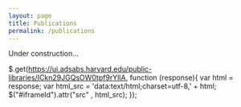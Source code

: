 ```yaml
---
layout: page
title: Publications
permalink: /publications
---
```


Under construction...

$.get(https://ui.adsabs.harvard.edu/public-libraries/ICkn29JGQsOW0tpf9rYlIA, function (response){ 
var html = response;
var html_src = 'data:text/html;charset=utf-8,' + html;
$("#iframeId").attr("src" , html_src);
});